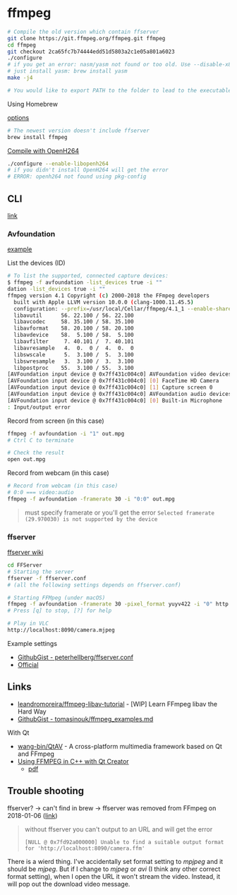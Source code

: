 # ffmpeg

```sh
# Compile the old version which contain ffserver
git clone https://git.ffmpeg.org/ffmpeg.git ffmpeg
cd ffmpeg
git checkout 2ca65fc7b74444edd51d5803a2c1e05a801a6023
./configure
# if you get an error: nasm/yasm not found or too old. Use --disable-x86asm for a crippled build.
# just install yasm: brew install yasm
make -j4

# You would like to export PATH to the folder to lead to the executable binary
```

Using Homebrew

[options](https://sites.duke.edu/ddmc/2013/12/30/install-ffmpeg-on-a-mac/)

```sh
# The newest version doesn't include ffserver
brew install ffmpeg
```

[Compile with OpenH264](VideoEncoding.md#H264)

```sh
./configure --enable-libopenh264
# if you didn't install OpenH264 will get the error
# ERROR: openh264 not found using pkg-config
```

## CLI

[link](https://trac.ffmpeg.org/wiki/Capture/Webcam#OSX)

### Avfoundation

[example](https://ffmpeg.org/ffmpeg-devices.html#Examples)

List the devices (ID)

```sh
# To list the supported, connected capture devices:
$ ffmpeg -f avfoundation -list_devices true -i ""
dation -list_devices true -i ""
ffmpeg version 4.1 Copyright (c) 2000-2018 the FFmpeg developers
  built with Apple LLVM version 10.0.0 (clang-1000.11.45.5)
  configuration: --prefix=/usr/local/Cellar/ffmpeg/4.1_1 --enable-shared --enable-pthreads --enable-version3 --enable-hardcoded-tables --enable-avresample --cc=clang --host-cflags= --host-ldflags= --enable-ffplay --enable-gpl --enable-libmp3lame --enable-libopus --enable-libsnappy --enable-libtheora --enable-libvorbis --enable-libvpx --enable-libx264 --enable-libx265 --enable-libxvid --enable-lzma --enable-opencl --enable-videotoolbox
  libavutil      56. 22.100 / 56. 22.100
  libavcodec     58. 35.100 / 58. 35.100
  libavformat    58. 20.100 / 58. 20.100
  libavdevice    58.  5.100 / 58.  5.100
  libavfilter     7. 40.101 /  7. 40.101
  libavresample   4.  0.  0 /  4.  0.  0
  libswscale      5.  3.100 /  5.  3.100
  libswresample   3.  3.100 /  3.  3.100
  libpostproc    55.  3.100 / 55.  3.100
[AVFoundation input device @ 0x7ff431c004c0] AVFoundation video devices:
[AVFoundation input device @ 0x7ff431c004c0] [0] FaceTime HD Camera
[AVFoundation input device @ 0x7ff431c004c0] [1] Capture screen 0
[AVFoundation input device @ 0x7ff431c004c0] AVFoundation audio devices:
[AVFoundation input device @ 0x7ff431c004c0] [0] Built-in Microphone
: Input/output error
```

Record from screen (in this case)

```sh
ffmpeg -f avfoundation -i "1" out.mpg
# Ctrl C to terminate

# Check the result
open out.mpg
```

Record from webcam (in this case)

```sh
# Record from webcam (in this case)
# 0:0 === video:audio
ffmpeg -f avfoundation -framerate 30 -i "0:0" out.mpg
```

> must specify framerate or you'll get the error `Selected framerate (29.970030) is not supported by the device`

### ffserver

[ffserver wiki](https://trac.ffmpeg.org/wiki/ffserver)

```sh
cd FFServer
# Starting the server
ffserver -f ffserver.conf
# (all the following settings depends on ffserver.conf)

# Starting FFMpeg (under macOS)
ffmpeg -f avfoundation -framerate 30 -pixel_format yuyv422 -i "0" http://localhost:8090/camera.ffm
# Press [q] to stop, [?] for help

# Play in VLC
http://localhost:8090/camera.mjpeg
```

Example settings

* [GithubGist - peterhellberg/ffserver.conf](https://gist.github.com/peterhellberg/ebfc72147c2009ee720aafe57ce9c141)
* [Official](https://ffmpeg.org/sample.html)

## Links

* [leandromoreira/ffmpeg-libav-tutorial](https://github.com/leandromoreira/ffmpeg-libav-tutorial) - [WIP] Learn FFmpeg libav the Hard Way
* [GithubGist - tomasinouk/ffmpeg_examples.md](https://gist.github.com/tomasinouk/8415acb4e2f86d54fcb9)

With Qt

* [wang-bin/QtAV](https://github.com/wang-bin/QtAV) - A cross-platform multimedia framework based on Qt and FFmpeg
* [Using FFMPEG in C++ with Qt Creator](https://infernusweb.altervista.org/wp/?p=553)
  * [pdf](https://infernusweb.altervista.org/wp/download/HMI/UsingFFMPEGinCwithQtCreator.pdf)

## Trouble shooting

ffserver? -> can't find in brew -> ffserver was removed from FFmpeg on 2018-01-06 ([link](https://superuser.com/questions/1296377/why-am-i-getting-an-unable-to-find-a-suitable-output-format-for-http-localho/1297419#1297419))

> without ffserver you can't output to an URL and will get the error
>
> `[NULL @ 0x7fd92a000000] Unable to find a suitable output format for 'http://localhost:8090/camera.ffm'`

There is a wierd thing. I've accidentally set format setting to *mpjpeg* and it should be *mjpeg*. But if I change to *mjpeg* or *avi* (I think any other correct format setting), when I open the URL it won't stream the video. Instead, it will pop out the download video message.
